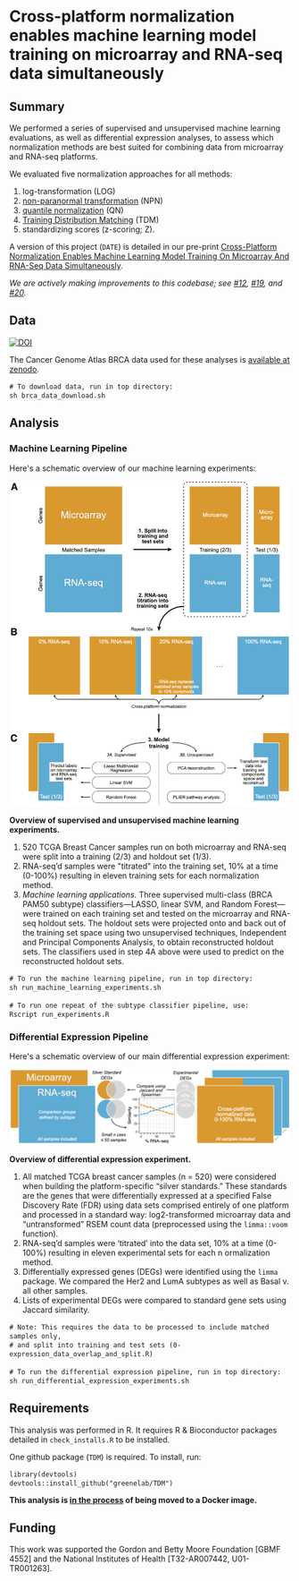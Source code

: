 # Cross-platform normalization enables machine learning model training on microarray and RNA-seq data simultaneously

## Summary

We performed a series of supervised and unsupervised machine learning 
evaluations, as well as differential expression analyses, to assess which 
normalization methods are best suited for combining data from microarray and 
RNA-seq platforms. 

We evaluated five normalization approaches for all methods: 

1. log-transformation (LOG) 
2. [non-paranormal transformation](https://arxiv.org/abs/0903.0649) (NPN)
3. [quantile normalization](http://bmbolstad.com/misc/normalize/bolstad_norm_paper.pdf) (QN)
4. [Training Distribution Matching](https://peerj.com/articles/1621/) (TDM)
5. standardizing scores (z-scoring; Z).

A version of this project (`DATE`) is detailed in our pre-print
[Cross-Platform Normalization Enables Machine Learning Model Training On Microarray And RNA-Seq Data Simultaneously](https://doi.org/10.1101/118349).

_We are actively making improvements to this codebase; see [#12](https://github.com/greenelab/RNAseq_titration_results/issues/12), [#19](https://github.com/greenelab/RNAseq_titration_results/issues/19), and [#20](https://github.com/greenelab/RNAseq_titration_results/issues/20)._
 
## Data

[![DOI](https://zenodo.org/badge/DOI/10.5281/zenodo.58862.svg)](https://doi.org/10.5281/zenodo.58862)

The Cancer Genome Atlas BRCA data used for these analyses
is [available at zenodo](https://zenodo.org/record/58862).

```
# To download data, run in top directory:
sh brca_data_download.sh
```

## Analysis

### Machine Learning Pipeline

Here's a schematic overview of our machine learning experiments:

![](https://github.com/greenelab/RNAseq_titration_results/blob/master/diagrams/RNA-seq_titration_ML_overview.png)

**Overview of supervised and unsupervised machine learning experiments.** 

1. 520 TCGA Breast Cancer samples run on both microarray and RNA-seq were split 
into a training (2/3) and holdout set (1/3).
2. RNA-seq’d samples were "titrated" into the training set, 10% at a time (0-100%) 
resulting in eleven training sets for each normalization method. 
3. _Machine learning applications._ Three supervised multi-class (BRCA PAM50 subtype) 
classifiers—LASSO, linear SVM, and Random Forest—were trained on each training set 
and tested on the microarray and RNA-seq holdout sets. The holdout sets were projected 
onto and back out of the training set space using two unsupervised techniques, Independent 
and Principal Components Analysis, to obtain reconstructed holdout sets. The 
classifiers used in step 4A above were used to predict on the reconstructed holdout 
sets. 

```
# To run the machine learning pipeline, run in top directory:
sh run_machine_learning_experiments.sh

# To run one repeat of the subtype classifier pipeline, use:
Rscript run_experiments.R
```

### Differential Expression Pipeline

Here's a schematic overview of our main differential expression experiment:

![](https://github.com/greenelab/RNAseq_titration_results/blob/master/diagrams/RNA-seq_titration_diff_expression_overview.png?raw=true)

**Overview of differential expression experiment.** 

1. All matched TCGA breast cancer samples (n = 520) were considered when building the platform-specific 
“silver standards.” These standards are the genes that were differentially 
expressed at a specified False Discovery Rate (FDR) using data sets comprised 
entirely of one platform and processed in a standard way: log2-transformed 
microarray data and “untransformed” RSEM count data (preprocessed using the 
`limma::voom` function). 
2. RNA-seq’d samples were ‘titrated’ into the data set, 
10% at a time (0-100%) resulting in eleven experimental sets for each n
ormalization method. 
3. Differentially expressed genes (DEGs) were identified using 
the `limma` package. We compared the Her2 and LumA subtypes as well as Basal
v. all other samples. 
4. Lists of experimental DEGs were compared to standard gene 
sets using Jaccard similarity. 

```
# Note: This requires the data to be processed to include matched samples only, 
# and split into training and test sets (0-expression_data_overlap_and_split.R)

# To run the differential expression pipeline, run in top directory:
sh run_differential_expression_experiments.sh
```

## Requirements

This analysis was performed in R. It requires R & Bioconductor packages 
detailed in `check_installs.R` to be installed.

One github package (`TDM`) is required. To install, run:

    library(devtools)
    devtools::install_github("greenelab/TDM")

**This analysis is [in the process](https://github.com/greenelab/RNAseq_titration_results/issues/18) of being moved to a Docker image.**

## Funding

This work was supported the Gordon and Betty Moore Foundation [GBMF 4552] and 
the National Institutes of Health [T32-AR007442, U01-TR001263].
